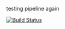 testing pipeline again

[![Build Status](http://16.16.49.84/buildStatus/icon?job=fibonacci)](http://16.16.49.84/job/fibonacci/)


